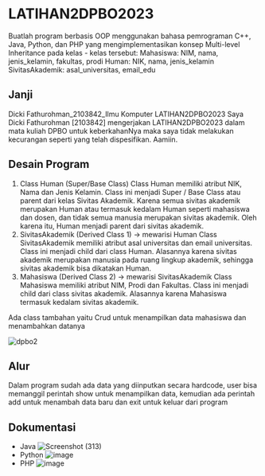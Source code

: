 # LATIHAN2DPBO2023
Buatlah program berbasis OOP menggunakan bahasa pemrograman C++, Java, Python, dan PHP yang mengimplementasikan konsep Multi-level Inheritance  pada kelas - kelas tersebut:
Mahasiswa: NIM, nama, jenis_kelamin, fakultas, prodi
Human: NIK, nama, jenis_kelamin
SivitasAkademik: asal_universitas, email_edu
## Janji
Dicki Fathurohman_2103842_Ilmu Komputer LATIHAN2DPBO2023
Saya Dicki Fathurohman [2103842] mengerjakan LATIHAN2DPBO2023 dalam mata kuliah DPBO untuk keberkahanNya maka saya tidak melakukan kecurangan seperti yang telah dispesifikan. Aamiin.
## Desain Program
1. Class Human (Super/Base Class)
Class Human memiliki atribut NIK, Nama dan Jenis Kelamin. Class ini menjadi Super / Base Class atau parent dari kelas Sivitas Akademik. Karena semua sivitas akademik merupakan Human atau termasuk kedalam Human seperti mahasiswa dan dosen, dan tidak semua manusia merupakan sivitas akademik. Oleh karena itu, Human menjadi parent dari sivitas akademik.
2. SivitasAkademik (Derived Class 1) -> mewarisi Human
Class SivitasAkademik memiliki atribut asal universitas dan email universitas. Class ini menjadi child dari class Human. Alasannya karena sivitas akademik merupakan manusia pada ruang lingkup akademik, sehingga sivitas akademik bisa dikatakan Human.
3. Mahasiswa (Derived Class 2) -> mewarisi SivitasAkademik
Class Mahasiswa memiliki atribut NIM, Prodi dan Fakultas. Class ini menjadi child dari class sivitas akademik. Alasannya karena Mahasiswa termasuk kedalam sivitas akademik.

Ada class tambahan yaitu Crud untuk menampilkan data mahasiswa dan menambahkan datanya

![dpbo2](https://user-images.githubusercontent.com/100754802/218935207-c6259434-7210-448c-9bb8-f05a68cbf2a2.jpg)


## Alur
Dalam program sudah ada data yang diinputkan secara hardcode, user bisa memanggil perintah show untuk menampilkan data, kemudian ada perintah add untuk menambah data baru dan exit untuk keluar dari program

## Dokumentasi
- Java
![Screenshot (313)](https://user-images.githubusercontent.com/100754802/218935166-1735079f-fe17-41f5-a057-9334fb212953.png)
- Python
![image](https://user-images.githubusercontent.com/100754802/220357242-7e410582-19f3-465c-8980-3489c5e6f15e.png)
- PHP
![image](https://user-images.githubusercontent.com/100754802/220357377-68983019-08ba-4c79-a7f8-b7fa91f79a32.png)

